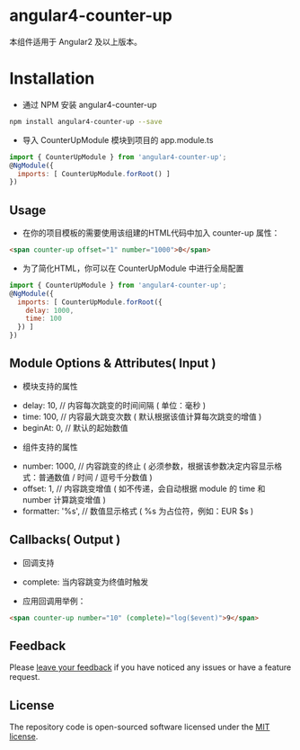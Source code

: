 # angular4-counter-up
本组件适用于 Angular2 及以上版本。

# Installation
* 通过 NPM 安装 angular4-counter-up
```bash
npm install angular4-counter-up --save
```

* 导入 CounterUpModule 模块到项目的 app.module.ts
```javascript
import { CounterUpModule } from 'angular4-counter-up';
@NgModule({
  imports: [ CounterUpModule.forRoot() ]
})
```

## Usage
* 在你的项目模板的需要使用该组建的HTML代码中加入 counter-up 属性：
```html
<span counter-up offset="1" number="1000">0</span>
```
* 为了简化HTML，你可以在 CounterUpModule 中进行全局配置
```javascript
import { CounterUpModule } from 'angular4-counter-up';
@NgModule({
  imports: [ CounterUpModule.forRoot({
    delay: 1000,
    time: 100
  }) ]
})
```

## Module Options & Attributes( Input )
* 模块支持的属性
- delay: 10,  // 内容每次跳变的时间间隔 ( 单位：毫秒 )
- time: 100,  // 内容最大跳变次数 ( 默认根据该值计算每次跳变的增值 )
- beginAt: 0, // 默认的起始数值

* 组件支持的属性
- number: 1000, // 内容跳变的终止 ( 必须参数，根据该参数决定内容显示格式：普通数值 / 时间 / 逗号千分数值 )
- offset: 1,    // 内容跳变增值 ( 如不传递，会自动根据 module 的 time 和 number 计算跳变增值 )
- formatter: '%s', // 数值显示格式 ( %s 为占位符，例如：EUR $s )

## Callbacks( Output )
* 回调支持
- complete: 当内容跳变为终值时触发
* 应用回调用举例：
```html
<span counter-up number="10" (complete)="log($event)">9</span>
```

## Feedback

Please [leave your feedback](https://github.com/yiller/ng4-icheck/issues) if you have noticed any issues or have a feature request.

## License

The repository code is open-sourced software licensed under the [MIT license](http://opensource.org/licenses/MIT).
